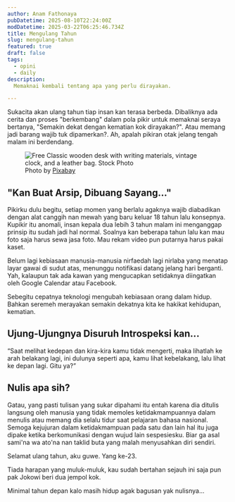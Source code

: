 ```yaml
---
author: Anam Fathonaya
pubDatetime: 2025-08-10T22:24:00Z
modDatetime: 2025-03-22T06:25:46.734Z
title: Mengulang Tahun
slug: mengulang-tahun
featured: true
draft: false
tags:
  - opini
  - daily
description:
  Memaknai kembali tentang apa yang perlu dirayakan.

---
```


Sukacita akan ulang tahun tiap insan kan terasa berbeda. Dibaliknya ada cerita dan proses "berkembang" dalam pola pikir untuk memaknai seraya bertanya, "Semakin dekat dengan kematian kok dirayakan?". Atau memang jadi barang wajib tuk dipamerkan?. Ah, apalah pikiran otak jelang tengah malam ini berdendang.

<figure>
  <img
    src="https://images.pexels.com/photos/159618/still-life-school-retro-ink-159618.jpeg?auto=compress&cs=tinysrgb&w=1260&h=750&dpr=1"
    alt="Free Classic wooden desk with writing materials, vintage clock, and a leather bag. Stock Photo"
  />
    <figcaption class="text-center">
    Photo by <a href="https://www.pexels.com/photo/brown-wooden-desk-159618/">Pixabay</a>
  </figcaption>
</figure>

## "Kan Buat Arsip, Dibuang Sayang..."
Pikirku dulu begitu, setiap momen yang berlalu agaknya wajib diabadikan dengan alat canggih nan mewah yang baru keluar 18 tahun lalu konsepnya. Kupikir itu anomali, insan kepala dua lebih 3 tahun malam ini menganggap prinsip itu sudah jadi hal normal. Soalnya kan beberapa tahun lalu kan mau foto saja harus sewa jasa foto. Mau rekam video pun putarnya harus pakai kaset.

Belum lagi kebiasaan manusia-manusia nirfaedah lagi nirlaba yang menatap layar gawai di sudut atas, menunggu notifikasi datang jelang hari berganti. Yah, kalaupun tak ada kawan yang mengucapkan setidaknya diingatkan oleh Google Calendar atau Facebook.

Sebegitu cepatnya teknologi mengubah kebiasaan orang dalam hidup. Bahkan seremeh merayakan semakin dekatnya kita ke hakikat kehidupan, kematian.

## Ujung-Ujungnya Disuruh Introspeksi kan...



“Saat melihat kedepan dan kira-kira kamu tidak mengerti, maka lihatlah ke arah belakang lagi, ini dulunya seperti apa, kamu lihat kebelakang, lalu lihat ke depan lagi. Gitu ya?” 

## Nulis apa sih?

Gatau, yang pasti tulisan yang sukar dipahami itu entah karena dia ditulis langsung oleh manusia yang tidak memoles ketidakmampuannya dalam menulis atau memang dia selalu tidur saat pelajaran bahasa nasional. Semoga kejujuran dalam ketidakmampuan pada satu dan lain hal itu juga dipake ketika berkomunikasi dengan wujud lain sespesiesku. Biar ga asal sami'na wa ato'na nan taklid buta yang malah menyusahkan diri sendiri.

Selamat ulang tahun, aku guwe. Yang ke-23.

Tiada harapan yang muluk-muluk, kau sudah bertahan sejauh ini saja pun pak Jokowi beri dua jempol kok.

Minimal tahun depan kalo masih hidup agak bagusan yak nulisnya...
